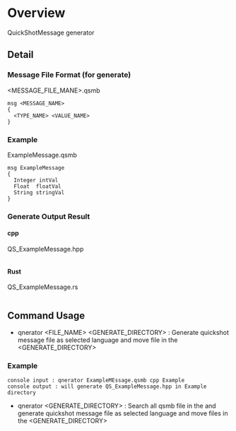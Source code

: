 # Overview

QuickShotMessage generator

## Detail

### Message File Format (for generate)

<MESSAGE_FILE_MANE>.qsmb
```
msg <MESSAGE_NAME>
{
  <TYPE_NAME> <VALUE_NAME>
}

```

### Example

ExampleMessage.qsmb
```
msg ExampleMessage
{
  Integer intVal
  Float  floatVal
  String stringVal
}
```

### Generate Output Result


#### cpp

QS_ExampleMessage.hpp
```
```

#### Rust
QS_ExampleMessage.rs
```
```


## Command Usage

- qnerator <FILE_NAME> <LANGUAGE> <GENERATE_DIRECTORY> : Generate quickshot message file as selected language and move file in the <GENERATE_DIRECTORY>


### Example
```
console input : qnerator ExampleMEssage.qsmb cpp Example
console output : will generate QS_ExampleMessage.hpp in Example directory
```

- qnerator <DIRECTORY> <LANGUAGE> <GENERATE_DIRECTORY> : Search all qsmb file in the <DIRECTORY> and generate quickshot message file as selected language and move files in the <GENERATE_DIRECTORY>











